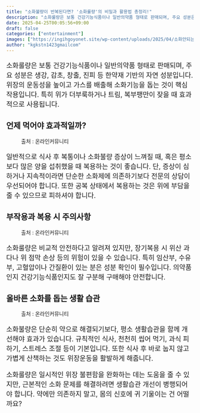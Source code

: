 ```yaml
---
title: "소화불량이 반복된다면? '소화룰량'의 비밀과 활용법 총정리!"
description: "소화룰량은 보통 건강기능식품이나 일반의약품 형태로 판매되며, 주요 성분은 생강, 감초, 창출, 진피 등 한약재 기반의 자연 성분입니다. 위장의 운동성을 높이고 가스를 배출해 소화기능을 돕는 것이 핵심 작용입니다. 특히 위가 더부룩하거나 트림, 복부팽만이 잦을 때 효과적"
date: 2025-04-25T00:05:56+09:00
draft: false
categories: ["entertainment"]
images: ["https://ingihgoyonet.site/wp-content/uploads/2025/04/소화안되는사진-1024x683.png", "https://ingihgoyonet.site/wp-content/uploads/2025/04/소화불량약-1024x683.png", "https://ingihgoyonet.site/wp-content/uploads/2025/04/샐러드-1024x623.jpg"]
author: "kgkstn1423gmailcom"
---
```


<p style="font-size:18px">소화룰량은 보통 건강기능식품이나 일반의약품 형태로 판매되며, 주요 성분은 생강, 감초, 창출, 진피 등 한약재 기반의 자연 성분입니다. 위장의 운동성을 높이고 가스를 배출해 소화기능을 돕는 것이 핵심 작용입니다. 특히 위가 더부룩하거나 트림, 복부팽만이 잦을 때 효과적으로 사용됩니다.</p> <h2 >언제 먹어야 효과적일까?</h2> <figure ><img src="https://ingihgoyonet.site/wp-content/uploads/2025/04/소화안되는사진-1024x683.png" alt="" style="aspect-ratio:16/9;object-fit:cover"/><figcaption >출처 : 온라인커뮤니티</figcaption></figure> <p style="font-size:18px">일반적으로 식사 후 복통이나 소화불량 증상이 느껴질 때, 혹은 평소보다 많은 양을 섭취했을 때 복용하는 것이 좋습니다. 단, 증상이 심하거나 지속적이라면 단순한 소화제에 의존하기보다 전문의 상담이 우선되어야 합니다. 또한 공복 상태에서 복용하는 것은 위에 부담을 줄 수 있으므로 피하셔야 합니다.</p> <h2 >부작용과 복용 시 주의사항</h2> <figure ><img src="https://ingihgoyonet.site/wp-content/uploads/2025/04/소화불량약-1024x683.png" alt="" style="aspect-ratio:16/9;object-fit:cover"/><figcaption >출처 : 온라인커뮤니티</figcaption></figure> <p style="font-size:18px">소화룰량은 비교적 안전하다고 알려져 있지만, 장기복용 시 위산 과다나 위 점막 손상 등의 위험이 있을 수 있습니다. 특히 임산부, 수유부, 고혈압이나 간질환이 있는 분은 성분 확인이 필수입니다. 의약품인지 건강기능식품인지도 잘 구분해 구매해야 안전합니다.</p> <h2 >올바른 소화를 돕는 생활 습관</h2> <figure ><img src="https://ingihgoyonet.site/wp-content/uploads/2025/04/샐러드-1024x623.jpg" alt="" style="aspect-ratio:16/9;object-fit:cover"/><figcaption >출처 : 온라인커뮤니티</figcaption></figure> <p style="font-size:18px">소화불량은 단순히 약으로 해결되기보다, 평소 생활습관을 함께 개선해야 효과가 있습니다. 규칙적인 식사, 천천히 씹어 먹기, 과식 피하기, 스트레스 조절 등이 기본입니다. 또한 식사 후 바로 눕지 않고 가볍게 산책하는 것도 위장운동을 활발하게 해줍니다.</p> <p style="font-size:18px">소화룰량은 일시적인 위장 불편함을 완화하는 데는 도움을 줄 수 있지만, 근본적인 소화 문제를 해결하려면 생활습관 개선이 병행되어야 합니다. 약에만 의존하지 말고, 몸의 신호에 귀 기울이는 건 어떨까요?</p>